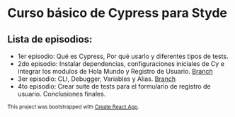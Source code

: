 # Curso básico de Cypress para Styde

## Lista de episodios:

- 1er episodio: Qué es Cypress, Por qué usarlo y diferentes tipos de tests.
- 2do episodio: Instalar dependencias, configuraciones iniciales de Cy e integrar los modulos de Hola Mundo y Registro de Usuario. [Branch](https://github.com/Ninos-labs/cypress-user-project/tree/episodes/2)
- 3er episodio: CLI, Debugger, Variables y Alias. [Branch](https://github.com/Ninos-labs/cypress-user-project/tree/episodes/3)
- 4to episodio: Crear suite de tests para el formulario de registro de usuario. Conclusiones finales.

<sup>This project was bootstrapped with [Create React App](https://github.com/facebook/create-react-app).</sup>
